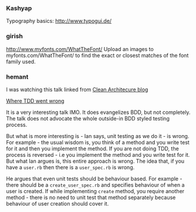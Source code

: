 ### Kashyap

Typography basics: http://www.typogui.de/


### girish

http://www.myfonts.com/WhatTheFont/
Upload an images to myfonts.com/WhatTheFont/ to find the exact or closest matches of the font family used.


### hemant
I was watching this talk linked from [Clean Architecure blog ](http://blog.groupbuddies.com/posts/20-clean-architecture)

[Where TDD went wrong](http://vimeo.com/68375232)

It is a very interesting talk IMO. It does evangelizes BDD, but not completely.
The talk does not advocate the whole outside-in BDD styled testing process.

But what is more interesting is - Ian says, unit testing as we do it - is wrong.
For example - the usual wisdom is, you think of a method and you write test for it and then
you implement the method. If you are not doing TDD, the process is reversed - i.e you implement
the method and you write test for it. But what Ian argues is, this entire approach is wrong.
The idea that, if you have a `user.rb` then there is a `user_spec.rb` is wrong.

He argues that even unit tests should be behaviour based. For example - there should be a
`create_user_spec.rb` and specifies behaviour of when a user is created. If while
implementing `create` method, you require another method - there is no need to unit test
that method separately because behaviour of user creation should cover it.
